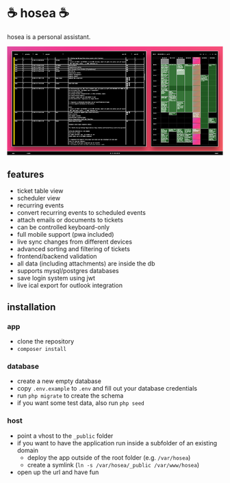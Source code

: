 # ☕ hosea ☕

hosea is a personal assistant.

![](https://github.com/vielhuber/hosea/raw/master/screenshot.png)

## features

-   ticket table view
-   scheduler view
-   recurring events
-   convert recurring events to scheduled events
-   attach emails or documents to tickets
-   can be controlled keyboard-only
-   full mobile support (pwa included)
-   live sync changes from different devices
-   advanced sorting and filtering of tickets
-   frontend/backend validation
-   all data (including attachments) are inside the db
-   supports mysql/postgres databases
-   save login system using jwt
-   live ical export for outlook integration

## installation

### app

-   clone the repository
-   `composer install`

### database

-   create a new empty database
-   copy `.env.example` to `.env` and fill out your database credentials
-   run `php migrate` to create the schema
-   if you want some test data, also run `php seed`

### host

-   point a vhost to the `_public` folder
-   if you want to have the application run inside a subfolder of an existing domain
    -   deploy the app outside of the root folder (e.g. `/var/hosea`)
    -   create a symlink (`ln -s /var/hosea/_public /var/www/hosea`)
-   open up the url and have fun
